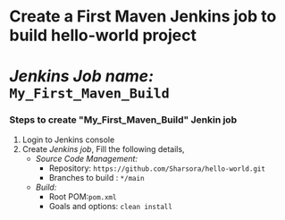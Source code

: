 
# Create a First Maven Jenkins job to build hello-world project 
# *Jenkins Job name:* `My_First_Maven_Build`


### Steps to create "My_First_Maven_Build" Jenkin job
1. Login to Jenkins console
1. Create *Jenkins job*, Fill the following details,
   - *Source Code Management:*
      - Repository: `https://github.com/Sharsora/hello-world.git`
      - Branches to build : `*/main`  
   - *Build:*
     - Root POM:`pom.xml`
     - Goals and options: `clean install`


